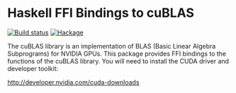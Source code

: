 Haskell FFI Bindings to cuBLAS
==============================

[![Build status](https://travis-ci.org/tmcdonell/cublas.svg?branch=master)](https://travis-ci.org/tmcdonell/cublas)
[![Hackage](https://img.shields.io/hackage/v/cublas.svg)](https://hackage.haskell.org/package/cublas)

The cuBLAS library is an implementation of BLAS (Basic Linear Algebra
Subprograms) for NVIDIA GPUs. This package provides FFI bindings to the
functions of the cuBLAS library. You will need to install the CUDA driver and
developer toolkit:

  <http://developer.nvidia.com/cuda-downloads>

